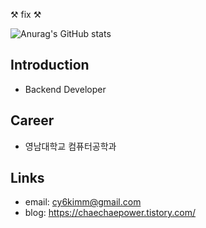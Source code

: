 ⚒ fix ⚒
<!--
**chaechaepower/chaechaepower** is a ✨ _special_ ✨ repository because its `README.md` (this file) appears on your GitHub profile.

Here are some ideas to get you started:

- 🔭 I’m currently working on ...
- 🌱 I’m currently learning ...
- 👯 I’m looking to collaborate on ...
- 🤔 I’m looking for help with ...
- 💬 Ask me about ...
- 📫 How to reach me: ...
- 😄 Pronouns: ...
- ⚡ Fun fact: ...
-->

![Anurag's GitHub stats](https://github-readme-stats.vercel.app/api?username=chaechaepower&show_icons=true&theme=swift)

## Introduction
- Backend Developer

## Career
- 영남대학교 컴퓨터공학과

## Links
- email: cy6kimm@gmail.com
- blog: https://chaechaepower.tistory.com/
